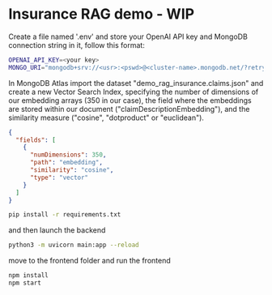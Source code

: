 # Insurance RAG demo - WIP

Create a file named '.env' and store your OpenAI API key and MongoDB connection string in it, follow this format:

```bash
OPENAI_API_KEY=<your key>
MONGO_URI="mongodb+srv://<usr>:<pswd>@<cluster-name>.mongodb.net/?retryWrites=true&w=majority"
```
In MongoDB Atlas import the dataset "demo_rag_insurance.claims.json" and create a new Vector Search Index, specifying the number of dimensions of our embedding arrays (350 in our case),
the field where the embeddings are stored within our document ("claimDescriptionEmbedding"), and the similarity measure ("cosine", "dotproduct" or "euclidean").
```json
{
  "fields": [
    {
      "numDimensions": 350,
      "path": "embedding",
      "similarity": "cosine",
      "type": "vector"
    }
  ]
}
```

``` bash  
pip install -r requirements.txt
```

and then launch the backend

```bash
python3 -m uvicorn main:app --reload
```
move to the frontend folder and run the frontend

```bash
npm install
npm start
```

